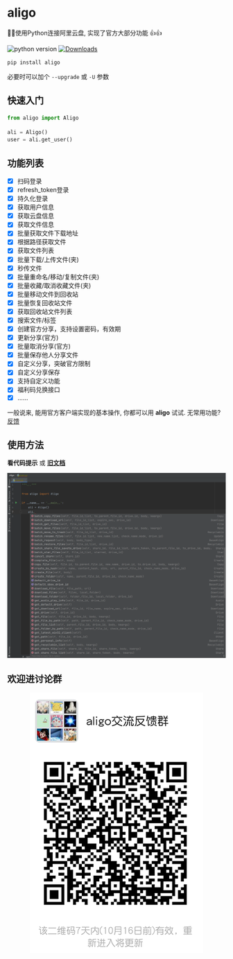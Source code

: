 # aligo

🚀🔥使用Python连接阿里云盘, 实现了官方大部分功能 👍👍

![python version](https://img.shields.io/pypi/pyversions/aligo)  [![Downloads](https://static.pepy.tech/personalized-badge/aligo?period=total&units=international_system&left_color=black&right_color=orange&left_text=Downloads)](https://pepy.tech/project/aligo)

```bash
pip install aligo
```

必要时可以加个 `--upgrade` 或 `-U` 参数



## 快速入门

```python
from aligo import Aligo

ali = Aligo()
user = ali.get_user()
```



## 功能列表

- [x] 扫码登录
- [x] refresh_token登录
- [x] 持久化登录
- [x] 获取用户信息
- [x] 获取云盘信息
- [x] 获取文件信息
- [x] 批量获取文件下载地址
- [x] 根据路径获取文件
- [x] 获取文件列表
- [x] 批量下载/上传文件(夹)
- [x] 秒传文件
- [x] 批量重命名/移动/复制文件(夹)
- [x] 批量收藏/取消收藏文件(夹)
- [x] 批量移动文件到回收站
- [x] 批量恢复回收站文件
- [x] 获取回收站文件列表
- [x] 搜索文件/标签
- [x] 创建官方分享，支持设置密码，有效期
- [x] 更新分享(官方)
- [x] 批量取消分享(官方)
- [x] 批量保存他人分享文件
- [x] 自定义分享，突破官方限制
- [x] 自定义分享保存
- [x] 支持自定义功能
- [x] 福利码兑换接口
- [x] ......

一般说来, 能用官方客户端实现的基本操作, 你都可以用 **aligo** 试试. 无常用功能? [反馈](https://github.com/foyoux/aligo/issues/new)



## 使用方法

**看代码提示** 或 **[旧文档](images/old_readme.md)**

![image-20210929152512759](images/image-20210929152512759.png)



## 欢迎进讨论群

<p align="center">
  <img src="images/wechat.png" alt="aligo反馈交流群"/>
</p>
